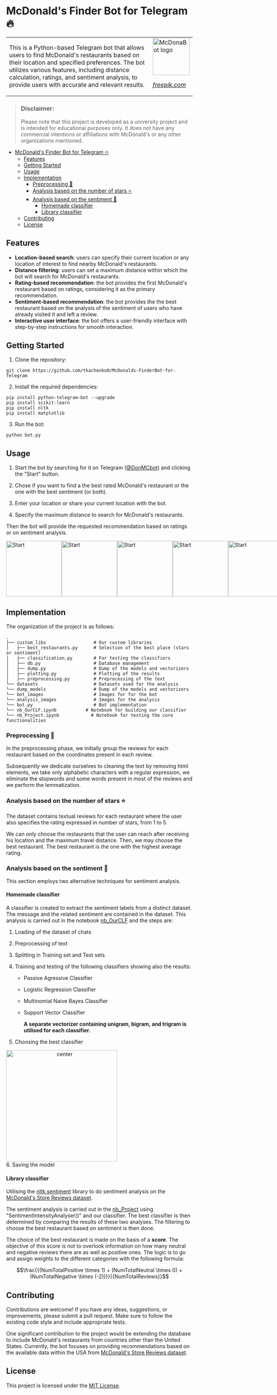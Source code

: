 # McDonald's Finder Bot for Telegram 🔥
<table>
<tr>
</tr>
<tr>
<td>
This is a Python-based Telegram bot that allows users to find McDonald's restaurants based on their location and specified preferences. The bot utilizes various features, including distance calculation, ratings, and sentiment analysis, to provide users with accurate and relevant results.
</td>
<td>
<img src="bot_images/logo.png" alt="McDonaBot logo" width="100"/> 

*[freepik.com](https://www.freepik.com)*
</td>
</tr>
</table>

> ### Disclaimer: 
> Please note that this project is developed as a university project and is intended for educational purposes only. It does not have any commercial intentions or affiliations with McDonald's or any other organizations mentioned.

- [McDonald's Finder Bot for Telegram 🔥](#mcdonalds-finder-bot-for-telegram-)
  - [Features](#features)
  - [Getting Started](#getting-started)
  - [Usage](#usage)
  - [Implementation](#implementation)
    - [Preprocessing 🧹](#preprocessing-)
    - [Analysis based on the number of stars ⭐](#analysis-based-on-the-number-of-stars-)
    - [Analysis based on the sentiment 💫](#analysis-based-on-the-sentiment-)
      - [Homemade classifier](#homemade-classifier)
      - [Library classifier](#library-classifier)
  - [Contributing](#contributing)
  - [License](#license)

## Features

- **Location-based search**: users can specify their current location or any location of interest to find nearby McDonald's restaurants.
- **Distance filtering**: users can set a maximum distance within which the bot will search for McDonald's restaurants.
- **Rating-based recommendation**: the bot provides the first McDonald's restaurant based on ratings, considering it as the primary recommendation.
- **Sentiment-based recommendation**: the bot provides the the best restaurant based on the analysis of the sentiment of users who have already visited it and left a review.
- **Interactive user interface**: the bot offers a user-friendly interface with step-by-step instructions for smooth interaction.

## Getting Started

1. Clone the repository:

```
git clone https://github.com/tkachenko0/McDonalds-FinderBot-for-Telegram
```

2. Install the required dependencies:

```
pip install python-telegram-bot --upgrade
pip install scikit-learn
pip install nltk
pip install matplotlib
```

3. Run the bot:

```
python bot.py
```

## Usage

1. Start the bot by searching for it on Telegram ([@DonMCbot](https://t.me/DonMCbot)) and clicking the "Start" button.

2. Chose if you want to find a the best rated McDonald's restaurant or the one with the best sentiment (or both).

3. Enter your location or share your current location with the bot.

4. Specify the maximum distance to search for McDonald's restaurants.

Then the bot will provide the requested recommendation based on ratings or on sentiment analysis.

<div style="display: flex; justify-content: space-between;">
  <img src="bot_images/1start.PNG" alt="Start" width="150"/>
  <img src="bot_images/2chose.PNG" alt="Start" width="150"/>
  <img src="bot_images/2feeling.PNG" alt="Start" width="150"/>
  <img src="bot_images/3location.PNG" alt="Start" width="150"/>
  <img src="bot_images/4result.PNG" alt="Start" width="150"/>
</div>


## Implementation

The organization of the project is as follows:

    .
    ├── custom_libs                  # Our custom libraries                   
    │   ├── best_restaurants.py      # Selection of the best place (stars or sentiment)
    │   ├── classification.py        # For testing the classifiers
    │   ├── db.py                    # Database management
    │   ├── dump.py                  # Dump of the models and vectorizers
    │   ├── plotting.py              # Plotting of the results
    │   ├── preprocessing.py         # Preprocessing of the text
    └── datasets                     # Datasets used for the analysis
    └── dump_models                  # Dump of the models and vectorizers
    └── bot_images                   # Images for for the bot
    └── analysis_images              # Images for the analysis
    └── bot.py                       # Bot implementation
    └── nb_OurCLF.ipynb           # Notebook for building our classifier
    └── nb_Project.ipynb            # Notebook for testing the core functionalities

### Preprocessing 🧹
In the preprocessing phase, we initially group the reviews for each restaurant based on the coordinates present in each review.

Subsequently we dedicate ourselves to cleaning the text by removing html elements, we take only alphabetic characters with a regular expression, we eliminate the stopwords and some words present in most of the reviews and we perform the lemmatization.

### Analysis based on the number of stars ⭐
The dataset contains textual reviews for each restaurant where the user also specifies the rating expressed in number of stars, from 1 to 5.

We can only choose the restaurants that the user can reach after receiving his location and the maximum travel distance. Then, we may choose the best restaurant. The best restaurant is the one with the highest average rating.

### Analysis based on the sentiment 💫
This section employs two alternative techniques for sentiment analysis.

#### Homemade classifier
A classifier is created to extract the sentiment labels from a distinct dataset. The message and the related sentiment are contained in the dataset. This analysis is carried out in the notebook [nb_OurCLF](./nb_OurCLF.ipynb) and the steps are: 
  1. Loading of the dataset of chats 
  2. Preprocessing of text
  3. Splitting in Training set and Test sets
  4. Training and testing of the following classifiers showing also the results:
     - Passive Agressive Classifier
     - Logistic Regression Classifier
     - Multinomial Naive Bayes Classifier
     - Support Vector Classifier

        **A separate vectorizer containing unigram, bigram, and trigram is utilised for each classifier.**

  5. Choosing the best classifier
   <div align="center" style="display: flex; justify-content: space-between;">
      <img src="analysis_images/results_classifiers.png" alt="center" width="300"/>
  </div>
  6. Saving the model

#### Library classifier
Utilising the [nltk.sentiment](https://www.nltk.org/howto/sentiment.html) library to do sentiment analysis on the [McDonald's Store Reviews dataset](https://www.kaggle.com/datasets/nelgiriyewithana/mcdonalds-store-reviews).

The sentiment analysis is carried out in the [nb_Project](./nb_Project.ipynb) using "SentimentIntensityAnalyser()" and our classifier. The best classifier is then determined by comparing the results of these two analyses. The filtering to choose the best restaurant based on sentiment is then done. 

The choice of the best restaurant is made on the basis of a **score**. The objective of this score is not to overlook information on how many neutral and negative reviews there are as well as positive ones. The logic is to go and assign weights to the different categories with the following formula:

$$\frac{{(NumTotalPositive \times 1) + (NumTotalNeutral \times 0) + (NumTotalNegative \times (-2))}}{{NumTotalReviews}}$$


## Contributing
Contributions are welcome! If you have any ideas, suggestions, or improvements, please submit a pull request. Make sure to follow the existing code style and include appropriate tests.

One significant contribution to the project would be extending the database to include McDonald's restaurants from countries other than the United States. Currently, the bot focuses on providing recommendations based on the available data within the USA from [McDonald's Store Reviews dataset](https://www.kaggle.com/datasets/nelgiriyewithana/mcdonalds-store-reviews).

## License

This project is licensed under the [MIT License](LICENSE).
